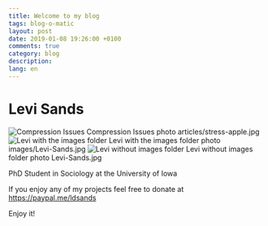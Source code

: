 ```yaml
---
title: Welcome to my blog
tags: blog-o-matic
layout: post
date: 2019-01-08 19:26:00 +0100
comments: true
category: blog
description:
lang: en
---
```


# Levi Sands

![Compression Issues]({photo}articles/stress-apple.jpg)
Compression Issues photo articles/stress-apple.jpg
![Levi with the images folder]({photo}images/Levi-Sands.jpg)
Levi with the images folder photo images/Levi-Sands.jpg
![Levi without images folder]({photo}Levi-Sands.jpg)
Levi without images folder photo Levi-Sands.jpg

PhD Student in Sociology at the University of Iowa

If you enjoy any of my projects feel free to donate at <https://paypal.me/ldsands>

Enjoy it!
